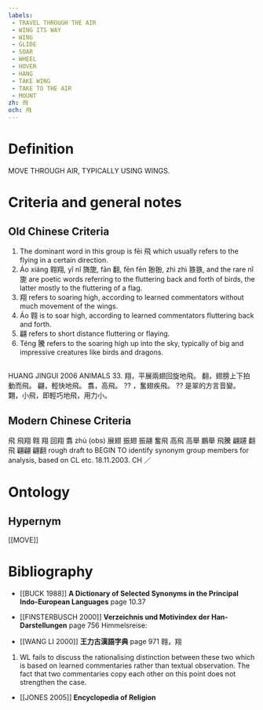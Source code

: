 ```yaml
---
labels: 
 - TRAVEL THROUGH THE AIR
 - WING ITS WAY
 - WING
 - GLIDE
 - SOAR
 - WHEEL
 - HOVER
 - HANG
 - TAKE WING
 - TAKE TO THE AIR
 - MOUNT
zh: 飛
och: 飛
---
```


# Definition
MOVE THROUGH AIR, TYPICALLY USING WINGS.
# Criteria and general notes
## Old Chinese Criteria
1. The dominant word in this group is fēi 飛 which usually refers to the flying in a certain direction.
2. Áo xiáng 翱翔, yǐ nǐ 旖旎, fān 翻, fēn fēn 翂翂, zhì zhì 翐翐, and the rare nǐ 旎 are poetic words referring to the fluttering back and forth of birds, the latter mostly to the fluttering of a flag.
3. 翔 refers to soaring high, according to learned commentators without much movement of the wings.
4. Áo 翱 is to soar high, according to learned commentators fluttering back and forth.
5. 翩 refers to short distance fluttering or flaying.
6. Téng 騰 refers to the soaring high up into the sky, typically of big and impressive creatures like birds and dragons.
## 
HUANG JINGUI 2006
ANIMALS 33.
翔，平展兩翅回旋地飛。
翻，翅膀上下拍動而飛。
翩，輕快地飛。
翥，高飛。
?? ，奮翅疾飛。
?? 是翠的方言音變。
翾，小飛，即輕巧地飛，用力小。
## Modern Chinese Criteria
飛
飛翔
翱
翔
回翔
翥 zhù (obs)
展翅
振翅
振翮
奮飛
高飛
高舉
鵬舉
飛騰
翩躚
翻飛
翩翩
翩翻
rough draft to BEGIN TO identify synonym group members for analysis, based on CL etc. 18.11.2003. CH ／
# Ontology

## Hypernym
[[MOVE]]
# Bibliography
- [[BUCK 1988]]
**A Dictionary of Selected Synonyms in the Principal Indo-European Languages** page 10.37

- [[FINSTERBUSCH 2000]]
**Verzeichnis und Motivindex der Han-Darstellungen** page 756
Himmelsreise:
- [[WANG LI 2000]]
**王力古漢語字典** page 971
翱，翔
1. WL fails to discuss the rationalising distinction between these two which is based on learned commentaries rather than textual observation.  The fact that two commentaries copy each other on this point does not strengthen the case.
- [[JONES 2005]]
**Encyclopedia of Religion** 
